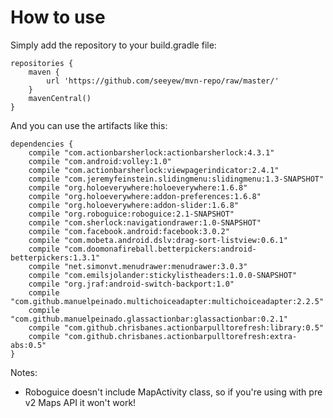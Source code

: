 How to use
========

Simply add the repository to your build.gradle file:

    repositories {
        maven {
            url 'https://github.com/seeyew/mvn-repo/raw/master/'
        }
        mavenCentral()
    }

And you can use the artifacts like this:

    dependencies {
        compile "com.actionbarsherlock:actionbarsherlock:4.3.1"
        compile "com.android:volley:1.0"
        compile "com.actionbarsherlock:viewpagerindicator:2.4.1"
        compile "com.jeremyfeinstein.slidingmenu:slidingmenu:1.3-SNAPSHOT"
        compile "org.holoeverywhere:holoeverywhere:1.6.8"
        compile "org.holoeverywhere:addon-preferences:1.6.8"
        compile "org.holoeverywhere:addon-slider:1.6.8"
        compile "org.roboguice:roboguice:2.1-SNAPSHOT"
        compile "com.sherlock:navigationdrawer:1.0-SNAPSHOT"
        compile "com.facebook.android:facebook:3.0.2"
        compile "com.mobeta.android.dslv:drag-sort-listview:0.6.1"
        compile "com.doomonafireball.betterpickers:android-betterpickers:1.3.1"
        compile "net.simonvt.menudrawer:menudrawer:3.0.3"
        compile "com.emilsjolander:stickylistheaders:1.0.0-SNAPSHOT"
        compile "org.jraf:android-switch-backport:1.0"
        compile "com.github.manuelpeinado.multichoiceadapter:multichoiceadapter:2.2.5"
        compile "com.github.manuelpeinado.glassactionbar:glassactionbar:0.2.1"
        compile "com.github.chrisbanes.actionbarpulltorefresh:library:0.5"
        compile "com.github.chrisbanes.actionbarpulltorefresh:extra-abs:0.5"
    }

Notes:

- Roboguice doesn't include MapActivity class, so if you're using with pre v2 Maps API it won't work!
